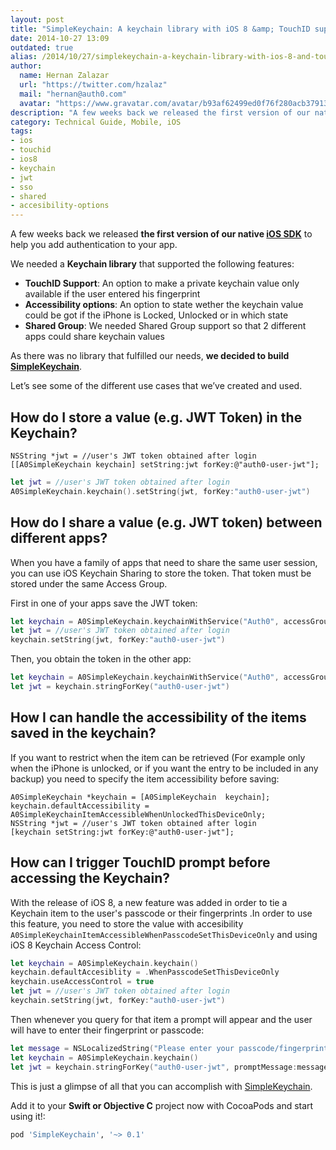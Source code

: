 ```yaml
---
layout: post
title: "SimpleKeychain: A keychain library with iOS 8 &amp; TouchID support"
date: 2014-10-27 13:09
outdated: true
alias: /2014/10/27/simplekeychain-a-keychain-library-with-ios-8-and-touchid-support/
author:
  name: Hernan Zalazar
  url: "https://twitter.com/hzalaz"
  mail: "hernan@auth0.com"
  avatar: "https://www.gravatar.com/avatar/b93af62499ed0f76f280acb37913f15d.png?size=200"
description: "A few weeks back we released the first version of our native iOS SDK to help you add authentication to your app. We needed a Keychain library that supported"
category: Technical Guide, Mobile, iOS
tags:
- ios
- touchid
- ios8
- keychain
- jwt
- sso
- shared
- accesibility-options
---
```


A few weeks back we released **the first version of our native [iOS SDK](https://github.com/auth0/auth0.ios)** to help you add authentication to your app.

We needed a **Keychain library** that supported the following features:

* **TouchID Support**: An option to make a private keychain value only available if the user entered his fingerprint
* **Accessibility options**: An option to state wether the keychain value could be got if the iPhone is Locked, Unlocked or in which state
* **Shared Group**: We needed Shared Group support so that 2 different apps could share keychain values

As there was no library that fulfilled our needs, **we decided to build [SimpleKeychain](https://github.com/auth0/SimpleKeychain)**.

Let’s see some of the different use cases that we’ve created and used.

<!-- more -->

## How do I store a value (e.g. JWT Token) in the Keychain?

```objc
NSString *jwt = //user's JWT token obtained after login
[[A0SimpleKeychain keychain] setString:jwt forKey:@"auth0-user-jwt"];
```

```swift
let jwt = //user's JWT token obtained after login
A0SimpleKeychain.keychain().setString(jwt, forKey:"auth0-user-jwt")
```

## How do I share a value (e.g. JWT token) between different apps?

When you have a family of apps that need to share the same user session, you can use iOS Keychain Sharing to store the token. That token must be stored under the same Access Group.

First in one of your apps save the JWT token:

```swift
let keychain = A0SimpleKeychain.keychainWithService("Auth0", accessGroup: "ABCDEFG.com.mydomain.mysharegroup")
let jwt = //user's JWT token obtained after login
keychain.setString(jwt, forKey:"auth0-user-jwt")
```

Then, you obtain the token in the other app:

```swift
let keychain = A0SimpleKeychain.keychainWithService("Auth0", accessGroup: "ABCDEFG.com.mydomain.mysharegroup")
let jwt = keychain.stringForKey("auth0-user-jwt")
```

## How I can handle the accessibility of the items saved in the keychain?

If you want to restrict when the item can be retrieved (For example only when the iPhone is unlocked, or if you want the entry to be included in any backup) you need to specify the item accessibility before saving:

```objc
A0SimpleKeychain *keychain = [A0SimpleKeychain  keychain];
keychain.defaultAccessibility = A0SimpleKeychainItemAccessibleWhenUnlockedThisDeviceOnly;
NSString *jwt = //user's JWT token obtained after login
[keychain setString:jwt forKey:@"auth0-user-jwt"];
```

## How can I trigger TouchID prompt before accessing the Keychain?

With the release of iOS 8, a new feature was added in order to tie a Keychain item to the user's passcode or their fingerprints .In order to use this feature, you need to store the value with accesibility `A0SimpleKeychainItemAccessibleWhenPasscodeSetThisDeviceOnly` and using iOS 8 Keychain Access Control:

```swift
let keychain = A0SimpleKeychain.keychain()
keychain.defaultAccesiblity = .WhenPasscodeSetThisDeviceOnly
keychain.useAccessControl = true
let jwt = //user's JWT token obtained after login
keychain.setString(jwt, forKey:"auth0-user-jwt")
```

Then whenever you query for that item a prompt will appear and the user will have to enter their fingerprint or passcode:

```swift
let message = NSLocalizedString("Please enter your passcode/fingerprint to login with awesome App!.", comment: "Prompt TouchID message")
let keychain = A0SimpleKeychain.keychain()
let jwt = keychain.stringForKey("auth0-user-jwt", promptMessage:message)
```

This is just a glimpse of all that you can accomplish with [SimpleKeychain](https://github.com/auth0/SimpleKeychain).

Add it to your **Swift or Objective C** project now with CocoaPods and start using it!:


```ruby
pod 'SimpleKeychain', '~> 0.1'
```
